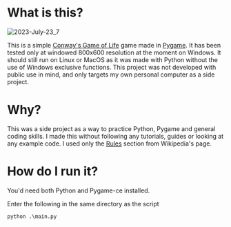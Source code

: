 # What is this?
![2023-July-23_7](https://github.com/ClementineAccount/ConwayPygame/assets/26779639/bd46a72d-febb-44d3-9732-fac1e8969a2a)

This is a simple [Conway's Game of Life](https://en.wikipedia.org/wiki/Conway%27s_Game_of_Life) game made in [Pygame](https://pyga.me/). 
It has been tested only at windowed 800x600 resolution at the moment on Windows. It should still run on Linux or MacOS as it was made with Python without the use of Windows exclusive functions.
This project was not developed with public use in mind, and only targets my own personal computer as a side project.

# Why?
This was a side project as a way to practice Python, Pygame and general coding skills. I made this without following any tutorials, guides or looking at any example code. I used only the [Rules](https://en.wikipedia.org/wiki/Conway%27s_Game_of_Life#Rules) section from Wikipedia's page.

# How do I run it?

You'd need both Python and Pygame-ce installed.

Enter the following in the same directory as the script

```
python .\main.py
```
